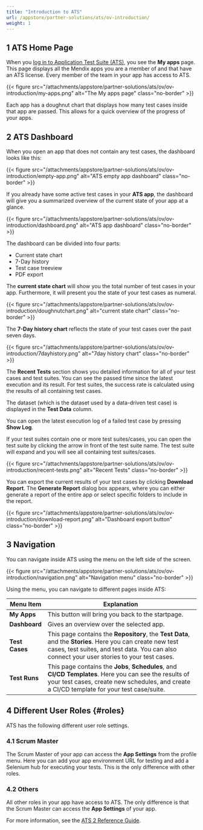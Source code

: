 ```yaml
---
title: "Introduction to ATS"
url: /appstore/partner-solutions/ats/ov-introduction/
weight: 1
---
```


## 1 ATS Home Page

When you [log in to Application Test Suite (ATS)](https://ats.mendix.com), you see the **My apps** page. This page displays all the Mendix apps you are a member of and that have an ATS license. Every member of the team in your app has access to ATS.

{{< figure src="/attachments/appstore/partner-solutions/ats/ov/ov-introduction/my-apps.png" alt="The My apps page" class="no-border" >}}

Each app has a doughnut chart that displays how many test cases inside that app are passed. This allows for a quick overview of the progress of your apps.

## 2 ATS Dashboard

When you open an app that does not contain any test cases, the dashboard looks like this:

{{< figure src="/attachments/appstore/partner-solutions/ats/ov/ov-introduction/empty-app.png" alt="ATS empty app dashboard" class="no-border" >}}

If you already have some active test cases in your **ATS app**, the dashboard will give you a summarized overview of the current state of your app at a glance.

{{< figure src="/attachments/appstore/partner-solutions/ats/ov/ov-introduction/dashboard.png" alt="ATS app dashboard" class="no-border" >}}

The dashboard can be divided into four parts:

* Current state chart
* 7-Day history
* Test case treeview
* PDF export

The **current state chart** will show you the total number of test cases in your app. Furthermore, it will present you the state of your test cases as numeral.

{{< figure src="/attachments/appstore/partner-solutions/ats/ov/ov-introduction/doughnutchart.png" alt="current state chart" class="no-border" >}}

The **7-Day history chart** reflects the state of your test cases over the past seven days.

{{< figure src="/attachments/appstore/partner-solutions/ats/ov/ov-introduction/7dayhistory.png" alt="7day history chart" class="no-border" >}}

The **Recent Tests** section shows you detailed information for all of your test cases and test suites. You can see the passed time since the latest execution and its result. For test suites, the success rate is calculated using the results of all containing test cases.

The dataset (which is the dataset used by a data-driven test case) is displayed in the **Test Data** column.

You can open the latest execution log of a failed test case by pressing **Show Log**.

If your test suites contain one or more test suites/cases, you can open the test suite by clicking the arrow in front of the test suite name. The test suite will expand and you will see all containing test suites/cases.

{{< figure src="/attachments/appstore/partner-solutions/ats/ov/ov-introduction/recent-tests.png" alt="Recent Tests" class="no-border" >}}

You can export the current results of your test cases by clicking **Download Report**. The **Generate Report** dialog box appears, where you can either generate a report of the entire app or select specific folders to include in the report.

{{< figure src="/attachments/appstore/partner-solutions/ats/ov/ov-introduction/download-report.png" alt="Dashboard export button" class="no-border" >}}

## 3 Navigation

You can navigate inside ATS using the menu on the left side of the screen.

{{< figure src="/attachments/appstore/partner-solutions/ats/ov/ov-introduction/navigation.png" alt="Navigation menu" class="no-border" >}}

Using the menu, you can navigate to different pages inside ATS:

| Menu Item             | Explanation                                                                                          |
| -------------------------- | ----------------------------------------------------------------------------------------------------|
| **My Apps**             | This button will bring you back to the startpage.|
| **Dashboard**               | Gives an overview over the selected app.|
| **Test Cases**              | This page contains the **Repository**, the **Test Data**, and the **Stories**. Here you can create new test cases, test suites, and test data. You can also connect your user stories to your test cases.|
| **Test Runs**               | This page contains the **Jobs**, **Schedules**, and **CI/CD Templates**. Here you can see the results of your test cases, create new schedules, and create a CI/CD template for your test case/suite. |

## 4 Different User Roles {#roles}

ATS has the following different user role settings.

### 4.1 Scrum Master

The Scrum Master of your app can access the **App Settings** from the profile menu. Here you can add your app environment URL for testing and add a Selenium hub for executing your tests. This is the only difference with other roles.

### 4.2 Others

All other roles in your app have access to ATS. The only difference is that the Scrum Master can access the **App Settings** of your app.

For more information, see the [ATS 2 Reference Guide](/appstore/partner-solutions/ats/rg-two-ats/).
